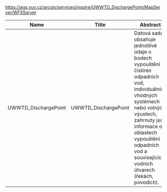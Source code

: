 https://ags.vuv.cz/arcgis/services/inspire/UWWTD_DischargePoint/MapServer/WFSServer

|Name|Title|Abstract|
|--|--|--|
|UWWTD_DischargePoint|UWWTD_DischargePoint|Datová sada obsahuje jednotlivé údaje o bodech vypouštění z čistíren odpadních vod, individuálních vhodných systémech nebo volných výustech, zahrnuty jsou informace o oblastech vypouštění odpadních vod a souvisejících vodních útvarech (řekách, povodích).|
